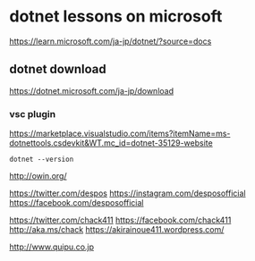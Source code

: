 # dotnet lessons on microsoft
https://learn.microsoft.com/ja-jp/dotnet/?source=docs

## dotnet download
https://dotnet.microsoft.com/ja-jp/download
### vsc plugin
https://marketplace.visualstudio.com/items?itemName=ms-dotnettools.csdevkit&WT.mc_id=dotnet-35129-website

```
dotnet --version
```

http://owin.org/


https://twitter.com/despos
https://instagram.com/desposofficial
https://facebook.com/desposofficial

https://twitter.com/chack411
https://facebook.com/chack411
http://aka.ms/chack
https://akirainoue411.wordpress.com/

http://www.quipu.co.jp



